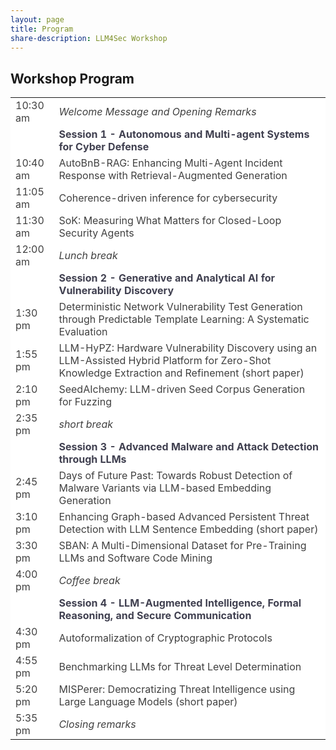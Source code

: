 ```yaml
---
layout: page
title: Program
share-description: LLM4Sec Workshop
---
```


## Workshop Program

<table>
  <tbody>
    <tr style="background-color:#FFFFFF; color:#404040">
      <td>10:30 am</td>
      <td><i>Welcome Message and Opening Remarks</i></td>
    </tr>
    <tr style="background-color:#FFFFFF; color:#404050">
      <td></td>
      <td><b>Session 1 - Autonomous and Multi-agent Systems for Cyber Defense</b></td>
    </tr>
    <tr style="background-color:#FFFFFF; color:#404040">
      <td>10:40 am</td>
      <td>AutoBnB-RAG: Enhancing Multi-Agent Incident Response with Retrieval-Augmented Generation</td>
    </tr>
    <tr style="background-color:#FFFFFF; color:#404040">
      <td>11:05 am</td>
      <td>Coherence-driven inference for cybersecurity</td>
    </tr>
    <tr style="background-color:#FFFFFF; color:#404040">
      <td>11:30 am</td>
      <td>SoK: Measuring What Matters for Closed-Loop Security Agents</td>
    </tr>
    <tr style="background-color:#FFFFFF; color:#404040">
      <td>12:00 am</td>
      <td><i>Lunch break</i></td>
    </tr>
    <tr style="background-color:#FFFFFF; color:#404050">
      <td></td>
      <td><b>Session 2 - Generative and Analytical AI for Vulnerability Discovery</b></td>
    </tr>
    <tr style="background-color:#FFFFFF; color:#404040">
      <td>1:30 pm</td>
      <td>Deterministic Network Vulnerability Test Generation through Predictable Template Learning: A Systematic Evaluation</td>
    </tr>
    <tr style="background-color:#FFFFFF; color:#404040">
      <td>1:55 pm</td>
      <td>LLM-HyPZ: Hardware Vulnerability Discovery using an LLM-Assisted Hybrid Platform for Zero-Shot Knowledge Extraction and Refinement (short paper)</td>
    </tr>
    <tr style="background-color:#FFFFFF; color:#404040">
      <td>2:10 pm</td>
      <td>SeedAIchemy: LLM-driven Seed Corpus Generation for Fuzzing</td>
    </tr>
    <tr style="background-color:#FFFFFF; color:#404040">
      <td>2:35 pm</td>
      <td><i>short break</i></td>
    </tr>
    <tr style="background-color:#FFFFFF; color:#404050">
      <td></td>
      <td><b>Session 3 - Advanced Malware and Attack Detection through LLMs</b></td>
    </tr>
    <tr style="background-color:#FFFFFF; color:#404040">
      <td>2:45 pm</td>
      <td>Days of Future Past: Towards Robust Detection of Malware Variants via LLM-based Embedding Generation</td>
    </tr>
    <tr style="background-color:#FFFFFF; color:#404040">
      <td>3:10 pm</td>
      <td>Enhancing Graph-based Advanced Persistent Threat Detection with LLM Sentence Embedding (short paper)</td>
    </tr>
    <tr style="background-color:#FFFFFF; color:#404040">
      <td>3:30 pm</td>
      <td>SBAN: A Multi-Dimensional Dataset for Pre-Training LLMs and Software Code Mining</td>
    </tr>
    <tr style="background-color:#FFFFFF; color:#404040">
      <td>4:00 pm</td>
      <td><i>Coffee break</i></td>
    </tr>
    <tr style="background-color:#FFFFFF; color:#404050">
      <td></td>
      <td><b>Session 4 - LLM-Augmented Intelligence, Formal Reasoning, and Secure Communication</b></td>
    </tr>
    <tr style="background-color:#FFFFFF; color:#404040">
      <td>4:30 pm</td>
      <td>Autoformalization of Cryptographic Protocols</td>
    </tr>
    <tr style="background-color:#FFFFFF; color:#404040">
      <td>4:55 pm</td>
      <td>Benchmarking LLMs for Threat Level Determination</td>
    </tr>
    <tr style="background-color:#FFFFFF; color:#404040">
      <td>5:20 pm</td>
      <td>MISPerer: Democratizing Threat Intelligence using Large Language Models (short paper)</td>
    </tr>
    <tr style="background-color:#FFFFFF; color:#404040">
      <td>5:35 pm</td>
      <td><i>Closing remarks</i></td>
    </tr>
  </tbody>
</table>

